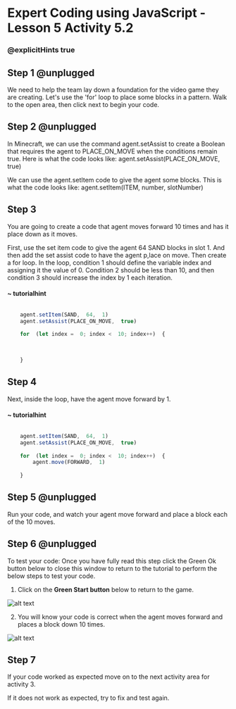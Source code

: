 # Expert Coding using JavaScript - Lesson 5 Activity 5.2
### @explicitHints true

  

## Step 1 @unplugged

  We need to help the team lay down a foundation for the video game they are creating. Let's use the 'for' loop to place some blocks in a pattern. Walk to the open area, then click next to begin your code.



## Step 2 @unplugged

In Minecraft, we can use the command agent.setAssist to create a Boolean that requires the agent to PLACE_ON_MOVE when the conditions remain true. Here is what the code looks like:
agent.setAssist(PLACE_ON_MOVE, true)

We can use the agent.setItem code to give the agent some blocks.  This is what the code looks like:
agent.setItem(ITEM, number, slotNumber)

  

## Step 3

You are going to create a code that agent moves forward 10 times and has it place down as it moves. 

First, use the set item code to give the agent 64 SAND blocks in slot 1. And then add the set assist code to have the agent p,lace on move. 
Then create a for loop. In the loop, condition 1 should define the variable index and assigning it the value of 0. Condition 2 should be less than 10, and then condition 3 should increase the index by 1 each iteration.  


#### ~ tutorialhint
```javascript

    agent.setItem(SAND,  64,  1)
    agent.setAssist(PLACE_ON_MOVE,  true)
    
    for  (let index =  0; index <  10; index++)  {
    

    
    }

```

  

## Step 4

Next, inside the loop, have the agent move forward by 1. 

#### ~ tutorialhint
```javascript

    agent.setItem(SAND,  64,  1)
    agent.setAssist(PLACE_ON_MOVE,  true)
    
    for  (let index =  0; index <  10; index++)  {
        agent.move(FORWARD,  1)
    
    }

```



## Step 5 @unplugged

Run your code, and watch your agent move forward and place a block each of the 10 moves. 

  


## Step 6 @unplugged

To test your code:
Once you have fully read this step click the Green Ok button below to close this window to return to the tutorial to perform the below steps to test your code.

1. Click on the **Green Start button** below to return to the game.

  

![alt text](https://expertjs.codingcredentials.com/Lesson1/1.1/1.JPG?raw=true  "Start")
  

2. You will know your code is correct when the agent moves forward and places a block down 10 times.
  
 ![alt text](https://expertjs.codingcredentials.com/Lesson5/5.2/5.2.jpg?raw=true  "Completed") 


## Step 7

If your code worked as expected move on to the next activity area for activity 3. 
  
If it does not work as expected, try to fix and test again.